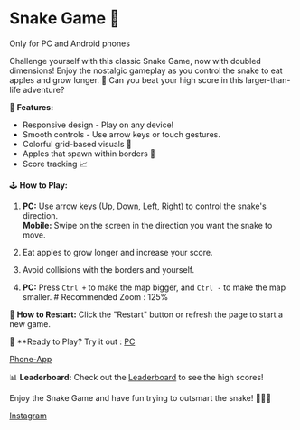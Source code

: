 # Snake Game 🐍
Only for PC and Android phones 

Challenge yourself with this classic Snake Game, now with doubled dimensions! Enjoy the nostalgic gameplay as you control the snake to eat apples and grow longer. 🍏 Can you beat your high score in this larger-than-life adventure?

🔧 **Features:**
- Responsive design - Play on any device!
- Smooth controls - Use arrow keys or touch gestures.
- Colorful grid-based visuals 🎨
- Apples that spawn within borders 🍎
- Score tracking 📈

🕹️ **How to Play:**
1. **PC:** Use arrow keys (Up, Down, Left, Right) to control the snake's direction.  
   **Mobile:** Swipe on the screen in the direction you want the snake to move.
   
2. Eat apples to grow longer and increase your score.

3. Avoid collisions with the borders and yourself.

4. **PC:** Press `Ctrl +` to make the map bigger, and `Ctrl -` to make the map smaller. # Recommended Zoom : 125% 

🔄 **How to Restart:**
Click the "Restart" button or refresh the page to start a new game.

🚀 **Ready to Play? Try it out :
 [PC](https://vatistasdimitris.github.io/snakegame/)
 
 [Phone-App](snakegame.apk)

📊 **Leaderboard:** Check out the [Leaderboard](leaderboard.md) to see the high scores!


Enjoy the Snake Game and have fun trying to outsmart the snake! 🚴‍♂️🐍

[Instagram](https://instagram.com/vatistasdimitris)
